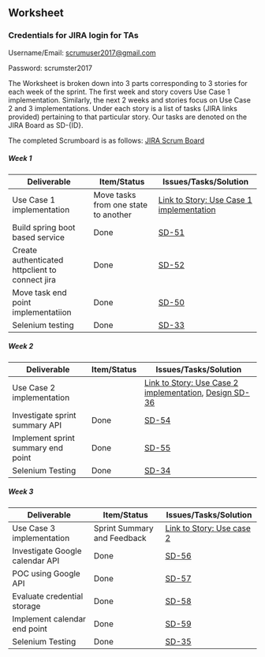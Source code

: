 ## Worksheet

### Credentials for JIRA login for TAs
Username/Email: scrumuser2017@gmail.com

Password: scrumster2017

The Worksheet is broken down into 3 parts corresponding to 3 stories for each week of the sprint. The first week and story covers Use Case 1 implementation. Similarly,  the next 2 weeks and stories focus on Use Case 2 and 3 implementations. Under each story is a list of tasks (JIRA links provided) pertaining to that particular story. Our tasks are denoted on the JIRA Board as SD-{ID}.

The completed Scrumboard is as follows: [JIRA Scrum Board]()

##### Week 1

| Deliverable   | Item/Status   |  Issues/Tasks/Solution
| ------------- | ------------  |  ------------
| Use Case 1 implementation      | Move tasks from one state to another          | [Link to Story: Use Case 1 implementation](https://scrumster.atlassian.net/browse/SD-47)
| Build spring boot based service      | Done             | [SD-51](https://scrumster.atlassian.net/browse/SD-51)
| Create authenticated httpclient to connect jira     | Done             |  [SD-52](https://scrumster.atlassian.net/browse/SD-52)
| Move task end point implementatiion     | Done             |  [SD-50](https://scrumster.atlassian.net/browse/SD-50)
| Selenium testing      | Done             |  [SD-33](https://scrumster.atlassian.net/browse/SD-33)

##### Week 2

| Deliverable   | Item/Status   |  Issues/Tasks/Solution
| ------------- | ------------  |  ------------
| Use Case 2 implementation     |           | [Link to Story: Use Case 2 implementation](https://scrumster.atlassian.net/browse/SD-48), [Design SD-36](https://scrumster.atlassian.net/browse/SD-36)
| Investigate sprint summary API    | Done             |   [SD-54](https://scrumster.atlassian.net/browse/SD-54)
| Implement sprint summary end point     | Done            |  [SD-55](https://scrumster.atlassian.net/browse/SD-55)
| Selenium Testing      | Done             | [SD-34](https://scrumster.atlassian.net/browse/SD-34)

##### Week 3

| Deliverable   | Item/Status   |  Issues/Tasks/Solution
| ------------- | ------------  |  ------------
| Use Case 3 implementation     | Sprint Summary and Feedback          | [Link to Story: Use case 2](https://scrumster.atlassian.net/browse/SD-49)
| Investigate Google calendar API     | Done             | [SD-56](https://scrumster.atlassian.net/browse/SD-56)
| POC using Google API     | Done             |  [SD-57](https://scrumster.atlassian.net/browse/SD-57)
| Evaluate credential storage     | Done             |  [SD-58](https://scrumster.atlassian.net/browse/SD-58)
| Implement calendar end point     | Done             |  [SD-59](https://scrumster.atlassian.net/browse/SD-59)
| Selenium Testing      | Done            |  [SD-35](https://scrumster.atlassian.net/browse/SD-35)


